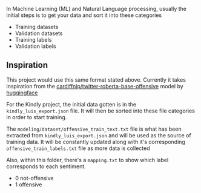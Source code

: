 In Machine Learning (ML) and Natural Language processing, usually the initial steps is to get your data and sort it into these categories
- Training datasets
- Validation datasets
- Training labels
- Validation labels

## Inspiration

This project would use this same format stated above. Currently it takes inspiration from the [cardiffnlp/twitter-roberta-base-offensive](https://github.com/cardiffnlp/tweeteval) model by [huggingface](https://huggingface.co/cardiffnlp/twitter-roberta-base-offensive)

For the Kindly project, the initial data gotten is in the `kindly_luis_export.json` file.
It will then be sorted into these file categories in order to start training.

The `modeling/dataset/offensive_train_text.txt` file is what has been extracted from `kindly_luis_export.json` and will be used as the source of training data. 
It will be constantly updated along with it's corresponding `offensive_train_labels.txt` file as more data is collected

Also, within this folder, there's a `mapping.txt` to show which label corresponds to each sentiment.
- 0	not-offensive
- 1	offensive

